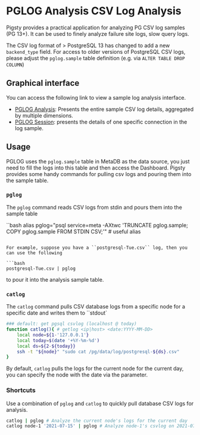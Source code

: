# PGLOG Analysis CSV Log Analysis

Pigsty provides a practical application for analyzing PG CSV log samples (PG 13+). It can be used to finely analyze failure site logs, slow query logs.

The CSV log format of > PostgreSQL 13 has changed to add a new `backend_type` field. For access to older versions of PostgreSQL CSV logs, please adjust the `pglog.sample` table definition (e.g. via `ALTER TABLE DROP COLUMN`)



## Graphical interface

You can access the following link to view a sample log analysis interface.

* [PGLOG Analysis](http://demo.pigsty.cc/d/pglog-analysis): Presents the entire sample CSV log details, aggregated by multiple dimensions.
* [PGLOG Session](http://demo.pigsty.cc/d/pglog-session): presents the details of one specific connection in the log sample.



## Usage

PGLOG uses the `pglog.sample` table in MetaDB as the data source, you just need to fill the logs into this table and then access the Dashboard.
Pigsty provides some handy commands for pulling csv logs and pouring them into the sample table.



### `pglog`

The `pglog` command reads CSV logs from stdin and pours them into the sample table

``bash
alias pglog="psql service=meta -AXtwc 'TRUNCATE pglog.sample; COPY pglog.sample FROM STDIN CSV;'" # useful alias
```

For example, suppose you have a ``postgresql-Tue.csv`` log, then you can use the following

```bash
postgresql-Tue.csv | pglog
```

to pour it into the analysis sample table.

### `catlog`

The ``catlog`` command pulls CSV database logs from a specific node for a specific date and writes them to ``stdout`

```bash
### default: get pgsql csvlog (localhost @ today) 
function catlog(){ # getlog <ip|host> <date:YYYY-MM-DD>
    local node=${1-'127.0.0.1'}
    local today=$(date '+%Y-%m-%d')
    local ds=${2-${today}}
    ssh -t "${node}" "sudo cat /pg/data/log/postgresql-${ds}.csv"
}
```

By default, `catlog` pulls the logs for the current node for the current day, you can specify the node with the date via the parameter.

### Shortcuts

Use a combination of `pglog` and `catlog` to quickly pull database CSV logs for analysis.

```bash
catlog | pglog # Analyze the current node's logs for the current day
catlog node-1 '2021-07-15' | pglog # Analyze node-1's csvlog on 2021-07-15
```

